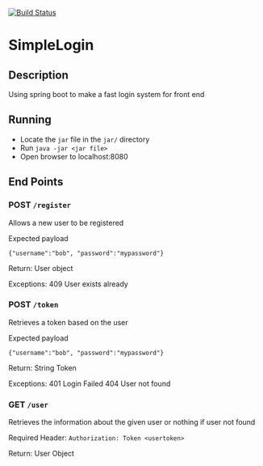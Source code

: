 [![Build Status](https://travis-ci.org/tiy-lv-java-2016-06/simplelogin.svg?branch=master)](https://travis-ci.org/tiy-lv-java-2016-06/simplelogin)

# SimpleLogin

## Description
Using spring boot to make a fast login system for front end

## Running
* Locate the `jar` file in the `jar/` directory
* Run `java -jar <jar file>`
* Open browser to localhost:8080

## End Points

### POST `/register`
Allows a new user to be registered

Expected payload
```
{"username":"bob", "password":"mypassword"}
```

Return:
User object

Exceptions:
409 User exists already

### POST `/token`
Retrieves a token based on the user

Expected payload
```
{"username":"bob", "password":"mypassword"}
```

Return:
String Token

Exceptions:
401 Login Failed
404 User not found

### GET `/user`
Retrieves the information about the given user or nothing if user not found

Required Header:
`Authorization: Token <usertoken>`

Return:
User Object

